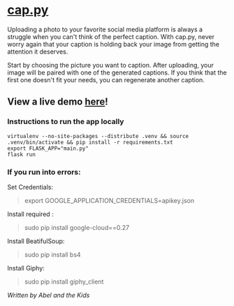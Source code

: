 # [cap.py](http://cappy.pythonanywhere.com/)

Uploading a photo to your favorite social media platform is always a struggle when you can't think of the perfect caption. With cap.py, never worry again that your caption is holding back your image from getting the attention it deserves. 

Start by choosing the picture you want to caption. 
After uploading, your image will be paired with one of the generated captions. If you think that the first one doesn't fit your needs, you can regenerate another caption.

## View a live demo [here](http://cappy.pythonanywhere.com/)!

### Instructions to run the app locally
```
virtualenv --no-site-packages --distribute .venv && source .venv/bin/activate && pip install -r requirements.txt
export FLASK_APP="main.py"
flask run
```
### If you run into errors:
Set Credentials:
> export GOOGLE_APPLICATION_CREDENTIALS=apikey.json  

Install required :
> sudo pip install google-cloud==0.27  

Install BeatifulSoup:
> sudo pip install bs4

Install Giphy:
> sudo pip install giphy_client

_Written by Abel and the Kids_
